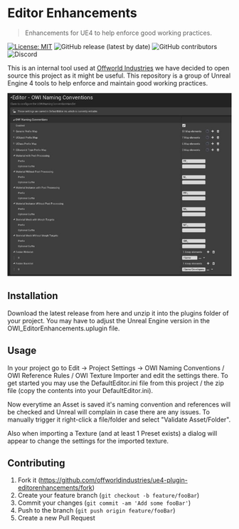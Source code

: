 # Editor Enhancements
> Enhancements for UE4 to help enforce good working practices. 

[![License: MIT](https://img.shields.io/badge/License-MIT-yellow.svg)](https://opensource.org/licenses/MIT)
![GitHub release (latest by date)](https://img.shields.io/github/v/release/offworldindustries/ue4-plugin-editorenhancements)
![GitHub contributors](https://img.shields.io/github/contributors/offworldindustries/ue4-plugin-editorenhancements)
![Discord](https://img.shields.io/discord/101469020510773248)

This is an internal tool used at [Offworld Industries](https://www.offworldindustries.com/) we have decided to open source this project as it might be useful. This repository is a group of Unreal Engine 4 tools to help enforce and maintain good working practices. 

![](Docs/naming.jpg)

## Installation

Download the latest release from here and unzip it into the plugins folder of your project.
You may have to adjust the Unreal Engine version in the OWI_EditorEnhancements.uplugin file.

## Usage

In your project go to Edit -> Project Settings -> OWI Naming Conventions / OWI Reference Rules / OWI Texture Importer and edit the settings there.
To get started you may use the DefaultEditor.ini file from this project / the zip file (copy the contents into your DefaultEditor.ini).

Now everytime an Asset is saved it's naming convention and references will be checked and Unreal will complain in case there are any issues.
To manually trigger it right-click a file/folder and select "Validate Asset/Folder".

Also when importing a Texture (and at least 1 Preset exists) a dialog will appear to change the settings for the imported texture.

## Contributing

1. Fork it (<https://github.com/offworldindustries/ue4-plugin-editorenhancements/fork>)
2. Create your feature branch (`git checkout -b feature/fooBar`)
3. Commit your changes (`git commit -am 'Add some fooBar'`)
4. Push to the branch (`git push origin feature/fooBar`)
5. Create a new Pull Request